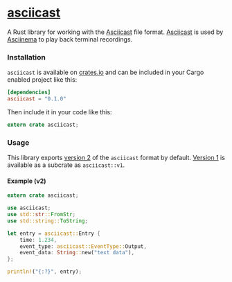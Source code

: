 # [asciicast]

A Rust library for working with the [Asciicast][asciicast] file format.
[Asciicast][asciicast] is used by [Asciinema][asciinema] to play back
terminal recordings.

### Installation

`asciicast` is available on [crates.io](https://crates.io/crates/asciicast) and can be included in your Cargo enabled project like this:

```toml
[dependencies]
asciicast = "0.1.0"
```

Then include it in your code like this:

```rust
extern crate asciicast;
```

### Usage

This library exports [version 2][v2] of the `asciicast` format by default. [Version 1][v1] is available as a subcrate as `asciicast::v1`.

#### Example (v2)

```rust
extern crate asciicast;

use asciicast;
use std::str::FromStr;
use std::string::ToString;

let entry = asciicast::Entry {
    time: 1.234,
    event_type: asciicast::EventType::Output,
    event_data: String::new("text data"),
};

println!("{:?}", entry);
```

[asciicast]: https://github.com/Legneato/asciicast
[asciinema]: https://asciinema.org
[v1]: https://github.com/asciinema/asciinema/blob/develop/doc/asciicast-v1.md
[v2]: https://github.com/asciinema/asciinema/blob/develop/doc/asciicast-v2.md
[versions]: https://github.com/asciinema/asciinema/tree/develop/doc
